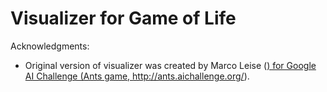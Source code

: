 Visualizer for Game of Life
===================================

Acknowledgments:

* Original version of visualizer was created by Marco Leise (<a href="mailto:marco.leise@gmx.de">)
for Google AI Challenge (Ants game, http://ants.aichallenge.org/).